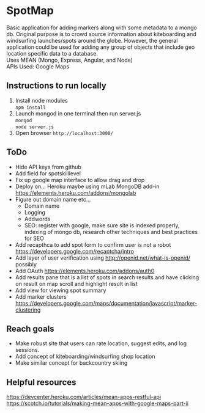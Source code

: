 # SpotMap
Basic application for adding markers along with some metadata to a mongo db. Original purpose is to crowd source information about kiteboarding and windsurfing launches/spots around the globe. However, the general application could be used for adding any group of objects that include geo location specific data to a database.  
Uses MEAN (Mongo, Express, Angular, and Node)  
APIs Used: Google Maps

## Instructions to run locally
1) Install node modules  
`npm install`
2) Launch mongod in one terminal then run server.js  
`mongod`  
`node server.js`  
3) Open browser `http://localhost:3000/`

## ToDo
- Hide API keys from github
- Add field for spotskilllevel
- Fix up google map interface to allow drag and drop
- Deploy on... Heroku maybe using mLab MongoDB add-in https://elements.heroku.com/addons/mongolab
- Figure out domain name etc...
  - Domain name
  - Logging 
  - Addwords
  - SEO: register with google, make sure site is indexed properly, indexing of mongo db, research other techniques and best practices for SEO
- Add recapthca to add spot form to confirm user is not a robot https://developers.google.com/recaptcha/intro
- Add layer of user verification using http://openid.net/what-is-openid/ possibly
- Add OAuth https://elements.heroku.com/addons/auth0
- Add results pane that is a list of spots in search results and have clicking on result on map scroll and highlight result in list
- Add view for viewing spot summary
- Add marker clusters https://developers.google.com/maps/documentation/javascript/marker-clustering

## Reach goals
- Make robust site that users can rate location, suggest edits, and log sessions.
- Add concept of kiteboarding/windsurfing shop location
- Make similar concept for backcountry skiing

## Helpful resources

https://devcenter.heroku.com/articles/mean-apps-restful-api
https://scotch.io/tutorials/making-mean-apps-with-google-maps-part-ii